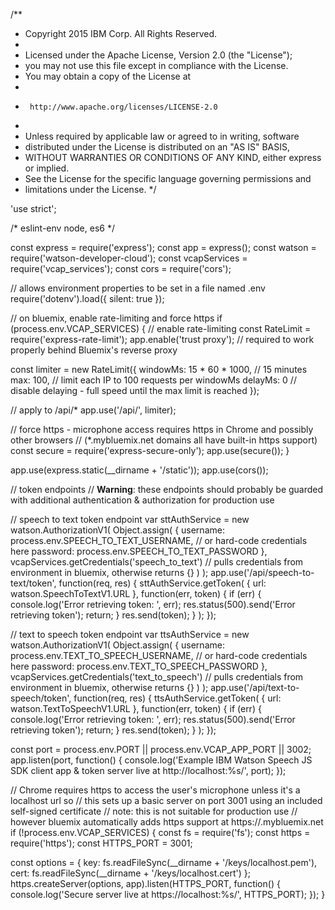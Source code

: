 /**
 * Copyright 2015 IBM Corp. All Rights Reserved.
 *
 * Licensed under the Apache License, Version 2.0 (the "License");
 * you may not use this file except in compliance with the License.
 * You may obtain a copy of the License at
 *
 *      http://www.apache.org/licenses/LICENSE-2.0
 *
 * Unless required by applicable law or agreed to in writing, software
 * distributed under the License is distributed on an "AS IS" BASIS,
 * WITHOUT WARRANTIES OR CONDITIONS OF ANY KIND, either express or implied.
 * See the License for the specific language governing permissions and
 * limitations under the License.
 */

'use strict';

/* eslint-env node, es6 */

const express = require('express');
const app = express();
const watson = require('watson-developer-cloud');
const vcapServices = require('vcap_services');
const cors = require('cors');

// allows environment properties to be set in a file named .env
require('dotenv').load({ silent: true });

// on bluemix, enable rate-limiting and force https
if (process.env.VCAP_SERVICES) {
  // enable rate-limiting
  const RateLimit = require('express-rate-limit');
  app.enable('trust proxy'); // required to work properly behind Bluemix's reverse proxy

  const limiter = new RateLimit({
    windowMs: 15 * 60 * 1000, // 15 minutes
    max: 100, // limit each IP to 100 requests per windowMs
    delayMs: 0 // disable delaying - full speed until the max limit is reached
  });

  //  apply to /api/*
  app.use('/api/', limiter);

  // force https - microphone access requires https in Chrome and possibly other browsers
  // (*.mybluemix.net domains all have built-in https support)
  const secure = require('express-secure-only');
  app.use(secure());
}

app.use(express.static(__dirname + '/static'));
app.use(cors());

// token endpoints
// **Warning**: these endpoints should probably be guarded with additional authentication & authorization for production use

// speech to text token endpoint
var sttAuthService = new watson.AuthorizationV1(
  Object.assign(
    {
      username: process.env.SPEECH_TO_TEXT_USERNAME, // or hard-code credentials here
      password: process.env.SPEECH_TO_TEXT_PASSWORD
    },
    vcapServices.getCredentials('speech_to_text') // pulls credentials from environment in bluemix, otherwise returns {}
  )
);
app.use('/api/speech-to-text/token', function(req, res) {
  sttAuthService.getToken(
    {
      url: watson.SpeechToTextV1.URL
    },
    function(err, token) {
      if (err) {
        console.log('Error retrieving token: ', err);
        res.status(500).send('Error retrieving token');
        return;
      }
      res.send(token);
    }
  );
});

// text to speech token endpoint
var ttsAuthService = new watson.AuthorizationV1(
  Object.assign(
    {
      username: process.env.TEXT_TO_SPEECH_USERNAME, // or hard-code credentials here
      password: process.env.TEXT_TO_SPEECH_PASSWORD
    },
    vcapServices.getCredentials('text_to_speech') // pulls credentials from environment in bluemix, otherwise returns {}
  )
);
app.use('/api/text-to-speech/token', function(req, res) {
  ttsAuthService.getToken(
    {
      url: watson.TextToSpeechV1.URL
    },
    function(err, token) {
      if (err) {
        console.log('Error retrieving token: ', err);
        res.status(500).send('Error retrieving token');
        return;
      }
      res.send(token);
    }
  );
});

const port = process.env.PORT || process.env.VCAP_APP_PORT || 3002;
app.listen(port, function() {
  console.log('Example IBM Watson Speech JS SDK client app & token server live at http://localhost:%s/', port);
});

// Chrome requires https to access the user's microphone unless it's a localhost url so
// this sets up a basic server on port 3001 using an included self-signed certificate
// note: this is not suitable for production use
// however bluemix automatically adds https support at https://<myapp>.mybluemix.net
if (!process.env.VCAP_SERVICES) {
  const fs = require('fs');
  const https = require('https');
  const HTTPS_PORT = 3001;

  const options = {
    key: fs.readFileSync(__dirname + '/keys/localhost.pem'),
    cert: fs.readFileSync(__dirname + '/keys/localhost.cert')
  };
  https.createServer(options, app).listen(HTTPS_PORT, function() {
    console.log('Secure server live at https://localhost:%s/', HTTPS_PORT);
  });
}

